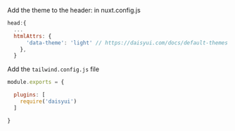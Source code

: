 Add the theme to the header:  in nuxt.config.js
```js
head:{
  ...
  htmlAttrs: {
      'data-theme': 'light' // https://daisyui.com/docs/default-themes
    },
  }
```

Add the `tailwind.config.js` file
```js
module.exports = {

  plugins: [
    require('daisyui')
  ]

}

```
